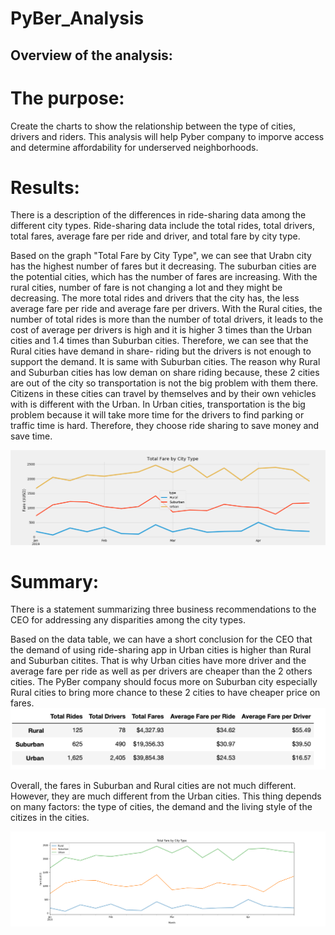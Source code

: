 # PyBer_Analysis
## Overview of the analysis:

# The purpose:  
Create the charts to show the relationship between the type of cities, drivers and riders. This analysis will help Pyber company to  imporve access and determine affordability for underserved neighborhoods.

# Results:

There is a description of the differences in ride-sharing data among the different city types. Ride-sharing data include the total rides, total drivers, total fares, average fare per ride and driver, and total fare by city type. 

Based on the graph "Total Fare by City Type", we can see that Urabn city has the highest number of fares but it decreasing. The suburban cities are the potential cities, which has the number of fares are increasing. With the rural cities, number of fare is not changing a lot and they might be decreasing.
The more total rides and drivers that the city has, the less average fare per ride and average fare per drivers. With the Rural cities, the number of total rides is more than the number of total drivers, it leads to the cost of average per drivers is high and it is higher 3 times than the Urban cities and 1.4 times than Suburban cities. Therefore, we can see that the Rural cities have demand in share- riding but the drivers is not enough to support the demand. It is same with Suburban cities. The reason why Rural and Suburban cities has low deman on share riding because, these 2 cities are out of the city so transportation is not the big problem with them there. Citizens in these cities can travel by themselves and by their own vehicles with is different with the Urban. In Urban cities, transportation is the big problem because it will take more time for the drivers to find parking or traffic time is hard. Therefore, they choose ride sharing to save money and save time. 


![Summary](Resources/Challenge_fare_summary.png)

# Summary:

There is a statement summarizing three business recommendations to the CEO for addressing any disparities among the city types. 

Based on the data table, we can have a short conclusion for the CEO that the demand of using ride-sharing app in Urban cities is higher than Rural and Suburban citites. That is why Urban cities have more driver and the average fare per ride as well as per drivers are cheaper than the 2 others cities. The PyBer company should focus more on Suburban city especially Rural cities to bring more chance to these 2 cities to have cheaper price on fares. 
![Summary](Resources/Summary_DataFrame.png)

Overall, the fares in Suburban and Rural cities are not much different. However, they are much different from the Urban cities. This thing depends on many factors: the type of cities, the demand and the living style of the citizes in the cities. 

![Types](Resources/fares_by_city_type.png)
